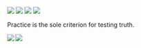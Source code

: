 <!--
**cnbattle/cnbattle** is a ✨ _special_ ✨ repository because its `README.md` (this file) appears on your GitHub profile.

Here are some ideas to get you started:

- 🔭 I’m currently working on ...
- 🌱 I’m currently learning ...
- 👯 I’m looking to collaborate on ...
- 🤔 I’m looking for help with ...
- 💬 Ask me about ...
- 📫 How to reach me: ...
- 😄 Pronouns: ...
- ⚡ Fun fact: ...
-->

![](https://img.shields.io/badge/Email-qiaicn@gmail.com-555?labelColor=critical)
[![](https://img.shields.io/badge/Telegram-cnbattle-555?labelColor=blue)](https://t.me/cnbattle) 
![](https://img.shields.io/badge/Wechat-cnbattle-555?labelColor=brightgreen)
[![](https://img.shields.io/badge/Resume-ChickHere-555?labelColor=blue)](https://cba.github.io/resume/) 

Practice is the sole criterion for testing truth.

<a href="https://github.com/anuraghazra/github-readme-stats">
  <img align="left" src="https://github-readme-stats.vercel.app/api?username=cnbattle&count_private=true&show_icons=true&theme=dracula" />
</a>
<a href="https://github.com/anuraghazra/github-readme-stats">
  <img align="left" src="https://github-readme-stats.vercel.app/api/top-langs/?username=cnbattle&theme=dracula" />
</a>
